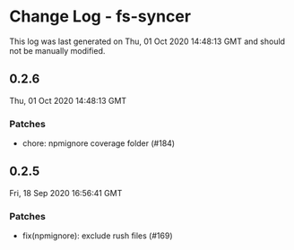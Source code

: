 # Change Log - fs-syncer

This log was last generated on Thu, 01 Oct 2020 14:48:13 GMT and should not be manually modified.

## 0.2.6
Thu, 01 Oct 2020 14:48:13 GMT

### Patches

- chore: npmignore coverage folder (#184)

## 0.2.5
Fri, 18 Sep 2020 16:56:41 GMT

### Patches

- fix(npmignore): exclude rush files (#169)

